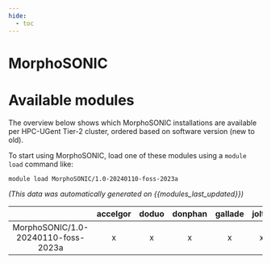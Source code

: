 ```yaml
---
hide:
  - toc
---
```


MorphoSONIC
===========

# Available modules


The overview below shows which MorphoSONIC installations are available per HPC-UGent Tier-2 cluster, ordered based on software version (new to old).

To start using MorphoSONIC, load one of these modules using a `module load` command like:

```shell
module load MorphoSONIC/1.0-20240110-foss-2023a
```

*(This data was automatically generated on {{modules_last_updated}})*

| |accelgor|doduo|donphan|gallade|joltik|litleo|shinx|
| :---: | :---: | :---: | :---: | :---: | :---: | :---: | :---: |
|MorphoSONIC/1.0-20240110-foss-2023a|x|x|x|x|x|-|-|
